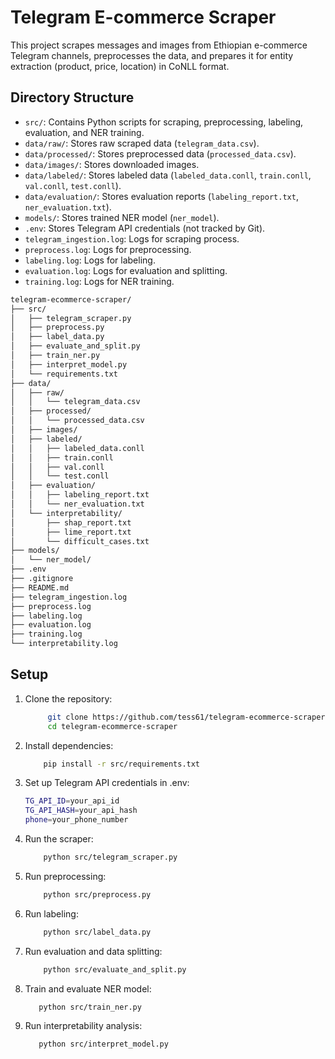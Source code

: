 # Telegram E-commerce Scraper

This project scrapes messages and images from Ethiopian e-commerce Telegram channels, preprocesses the data, and prepares it for entity extraction (product, price, location) in CoNLL format.

## Directory Structure

- `src/`: Contains Python scripts for scraping, preprocessing, labeling, evaluation, and NER training.
- `data/raw/`: Stores raw scraped data (`telegram_data.csv`).
- `data/processed/`: Stores preprocessed data (`processed_data.csv`).
- `data/images/`: Stores downloaded images.
- `data/labeled/`: Stores labeled data (`labeled_data.conll`, `train.conll`, `val.conll`, `test.conll`).
- `data/evaluation/`: Stores evaluation reports (`labeling_report.txt`, `ner_evaluation.txt`).
- `models/`: Stores trained NER model (`ner_model`).
- `.env`: Stores Telegram API credentials (not tracked by Git).
- `telegram_ingestion.log`: Logs for scraping process.
- `preprocess.log`: Logs for preprocessing.
- `labeling.log`: Logs for labeling.
- `evaluation.log`: Logs for evaluation and splitting.
- `training.log`: Logs for NER training.

```bash
telegram-ecommerce-scraper/
├── src/
│   ├── telegram_scraper.py
│   ├── preprocess.py
│   ├── label_data.py
│   ├── evaluate_and_split.py
│   ├── train_ner.py
│   ├── interpret_model.py
│   └── requirements.txt
├── data/
│   ├── raw/
│   │   └── telegram_data.csv
│   ├── processed/
│   │   └── processed_data.csv
│   ├── images/
│   ├── labeled/
│   │   ├── labeled_data.conll
│   │   ├── train.conll
│   │   ├── val.conll
│   │   └── test.conll
│   ├── evaluation/
│   │   ├── labeling_report.txt
│   │   └── ner_evaluation.txt
│   └── interpretability/
│       ├── shap_report.txt
│       ├── lime_report.txt
│       └── difficult_cases.txt
├── models/
│   └── ner_model/
├── .env
├── .gitignore
├── README.md
├── telegram_ingestion.log
├── preprocess.log
├── labeling.log
├── evaluation.log
├── training.log
└── interpretability.log
```

## Setup

1. Clone the repository:
   ```bash
        git clone https://github.com/tess61/telegram-ecommerce-scraper.git
        cd telegram-ecommerce-scraper
   ```
2. Install dependencies:
   ```bash
       pip install -r src/requirements.txt
   ```
3. Set up Telegram API credentials in .env:
   ```bash
   TG_API_ID=your_api_id
   TG_API_HASH=your_api_hash
   phone=your_phone_number
   ```
4. Run the scraper:
   ```bash
       python src/telegram_scraper.py
   ```
5. Run preprocessing:
   ```bash
       python src/preprocess.py
   ```
6. Run labeling:
   ```bash
       python src/label_data.py
   ```
7. Run evaluation and data splitting:
   ```bash
       python src/evaluate_and_split.py
   ```
8. Train and evaluate NER model:
   ```bash
      python src/train_ner.py
   ```
9. Run interpretability analysis:
   ```bash
      python src/interpret_model.py
   ```
